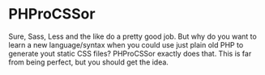 PHProCSSor
==========

Sure, Sass, Less and the like do a pretty good job. But why do you want to learn a new language/syntax when you could use just plain old PHP to generate yout static CSS files? PHProCSSor exactly does that.
This is far from being perfect, but you should get the idea.
